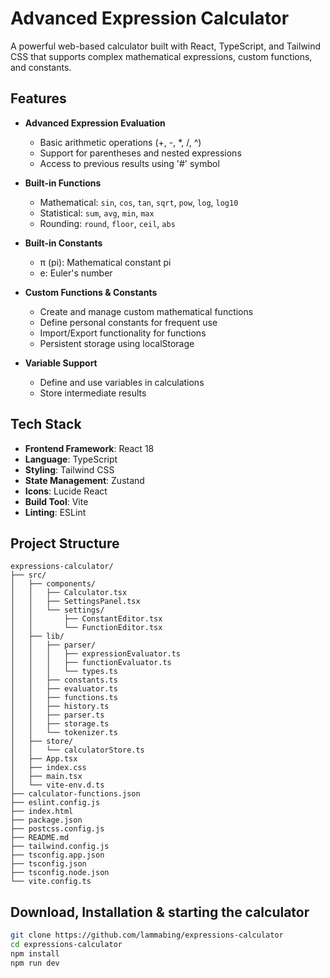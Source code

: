# Advanced Expression Calculator

A powerful web-based calculator built with React, TypeScript, and Tailwind CSS that supports complex mathematical expressions, custom functions, and constants.

## Features

- **Advanced Expression Evaluation**
  - Basic arithmetic operations (+, -, *, /, ^)
  - Support for parentheses and nested expressions
  - Access to previous results using '#' symbol

- **Built-in Functions**
  - Mathematical: `sin`, `cos`, `tan`, `sqrt`, `pow`, `log`, `log10`
  - Statistical: `sum`, `avg`, `min`, `max`
  - Rounding: `round`, `floor`, `ceil`, `abs`

- **Built-in Constants**
  - π (pi): Mathematical constant pi
  - e: Euler's number

- **Custom Functions & Constants**
  - Create and manage custom mathematical functions
  - Define personal constants for frequent use
  - Import/Export functionality for functions
  - Persistent storage using localStorage

- **Variable Support**
  - Define and use variables in calculations
  - Store intermediate results

## Tech Stack

- **Frontend Framework**: React 18
- **Language**: TypeScript
- **Styling**: Tailwind CSS
- **State Management**: Zustand
- **Icons**: Lucide React
- **Build Tool**: Vite
- **Linting**: ESLint

## Project Structure

```text
expressions-calculator/
├── src/
│   ├── components/
│   │   ├── Calculator.tsx
│   │   ├── SettingsPanel.tsx
│   │   └── settings/
│   │       ├── ConstantEditor.tsx
│   │       └── FunctionEditor.tsx
│   ├── lib/
│   │   ├── parser/
│   │   │   ├── expressionEvaluator.ts
│   │   │   ├── functionEvaluator.ts
│   │   │   └── types.ts
│   │   ├── constants.ts
│   │   ├── evaluator.ts
│   │   ├── functions.ts
│   │   ├── history.ts
│   │   ├── parser.ts
│   │   ├── storage.ts
│   │   └── tokenizer.ts
│   ├── store/
│   │   └── calculatorStore.ts
│   ├── App.tsx
│   ├── index.css
│   ├── main.tsx
│   └── vite-env.d.ts
├── calculator-functions.json
├── eslint.config.js
├── index.html
├── package.json
├── postcss.config.js
├── README.md
├── tailwind.config.js
├── tsconfig.app.json
├── tsconfig.json
├── tsconfig.node.json
└── vite.config.ts
```

## Download, Installation & starting the calculator
```bash
git clone https://github.com/lammabing/expressions-calculator
cd expressions-calculator
npm install
npm run dev
```



